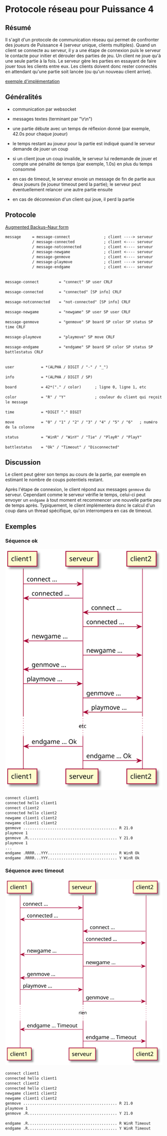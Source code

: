 # Protocole réseau pour Puissance 4 


## Résumé

Il s'agit d'un protocole de communication réseau qui permet de confronter des
joueurs de Puissance 4 (serveur unique, clients multiples). Quand un client se
connecte au serveur, il y a une étape de connexion puis le serveur le contacte
pour initier et dérouler des parties de jeu. Un client ne joue qu'à une seule
partie à la fois. Le serveur gère les parties en essayant de faire jouer tous
les clients entre eux. Les clients doivent donc rester connectés en attendant
qu'une partie soit lancée (ou qu'un nouveau client arrive).

[exemple d'implémentation](https://github.com/nokomprendo/not-a-connect4)


## Généralités

- communication par websocket

- messages textes (terminant par "\r\n")

- une partie débute avec un temps de réflexion donné (par exemple, 42.0s pour
  chaque joueur)

- le temps restant au joueur pour la partie est indiqué quand le serveur
  demande de jouer un coup

- si un client joue un coup invalide, le serveur lui redemande de jouer et
  compte une pénalité de temps (par exemple, 1.0s) en plus du temps consommé

- en cas de timeout, le serveur envoie un message de fin de partie aux deux
  joueurs (le joueur timeout perd la partie); le serveur peut éventuellement
  relancer une autre partie ensuite

- en cas de déconnexion d'un client qui joue, il perd la partie


## Protocole

[Augmented Backus–Naur form](https://en.wikipedia.org/wiki/Augmented_Backus%E2%80%93Naur_form)

```
message     = message-connect               ; client ----> serveur
            / message-connected             ; client <---- serveur
            / message-notconnected          ; client <---- serveur
            / message-newgame               ; client <---- serveur
            / message-genmove               ; client <---- serveur
            / message-playmove              ; client ----> serveur
            / message-endgame               ; client <---- serveur


message-connect         = "connect" SP user CRLF

message-connected       = "connected" [SP info] CRLF

message-notconnected    = "not-connected" [SP info] CRLF

message-newgame         = "newgame" SP user SP user CRLF    

message-genmove         = "genmove" SP board SP color SP status SP time CRLF

message-playmove        = "playmove" SP move CRLF

message-endgame         = "endgame" SP board SP color SP status SP battlestatus CRLF


user            = *(ALPHA / DIGIT / "-" / "_")

info            = *(ALPHA / DIGIT / SP)

board           = 42*("." / color)      ; ligne 0, ligne 1, etc

color           = "R" / "Y"             ; couleur du client qui reçoit le message

time            = *DIGIT "." DIGIT

move            = "0" / "1" / "2" / "3" / "4" / "5" / "6"   ; numéro de la colonne

status          = "WinR" / "WinY" / "Tie" / "PlayR" / "PlayY"

battlestatus    = "Ok" / "Timeout" / "Disconnected"
```


## Discussion

Le client peut gérer son temps au cours de la partie, par exemple en estimant
le nombre de coups potentiels restant.

Après l'étape de connexion, le client répond aux messages `genmove` du serveur.
Cependant comme le serveur vérifie le temps, celui-ci peut envoyer un `endgame`
à tout moment et recommencer une nouvelle partie peu de temps après.
Typiquement, le client implémentera donc le calcul d'un coup dans un thread
spécifique, qu'on interrompera en cas de timeout.


## Exemples

### Séquence ok

![](uml/sequence_ok.svg)

```
connect client1
connected hello client1
connect client2
connected hello client2
newgame client1 client2
newgame client1 client2
genmove .......................................... R 21.0
playmove 1
genmove .R........................................ Y 21.0
playmove 1
...
endgame .RRRR...YYY............................... R WinR Ok
endgame .RRRR...YYY............................... Y WinR Ok
```


### Séquence avec timeout

![](uml/sequence_ko.svg)

```
connect client1
connected hello client1
connect client2
connected hello client2
newgame client1 client2
newgame client1 client2
genmove .......................................... R 21.0
playmove 1
genmove .R........................................ Y 21.0

endgame .R........................................ R WinR Timeout
endgame .R........................................ Y WinR Timeout
```


